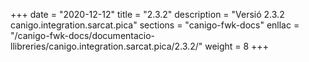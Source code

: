 +++
date        = "2020-12-12"
title       = "2.3.2"
description = "Versió 2.3.2 canigo.integration.sarcat.pica"
sections    = "canigo-fwk-docs"
enllac		= "/canigo-fwk-docs/documentacio-llibreries/canigo.integration.sarcat.pica/2.3.2/"
weight		= 8
+++
